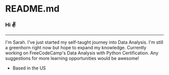 # README.md
### Hi ✌️
-------------------------------
I'm Sarah. I've just started my self-taught journey into Data Analysis. I'm still a greenhorn right now but hope to expand my knowledge. Currently working on FreeCodeCamp's Data Analysis with Python Certification. Any suggestions for more learning opportunities would be awesome!

  - Based in the US
<!--
**sarah-fuji/sarah-fuji** is a ✨ _special_ ✨ repository because its `README.md` (this file) appears on your GitHub profile.

Here are some ideas to get you started:

- 🔭 I’m currently working on ...
- 🌱 I’m currently learning ...
- 👯 I’m looking to collaborate on ...
- 🤔 I’m looking for help with ...
- 💬 Ask me about ...
- 📫 How to reach me: ...
- 😄 Pronouns: ...
- ⚡ Fun fact: ...
-->

